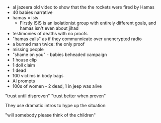 - al jazeera old video to show that the the rockets were fired by Hamas
- 40 babies narrative
- hamas = isis
	- Firstly ISIS is an isolationist group with entirely different goals, and hamas isn't even about jihad
- testimonies of deaths with no proofs
- "hamas calls" as if they communnicate over unencrypted radio
- a burned man twice: the only proof
- missing people
- "shame on you" - babies beheaded campaign
- 1 house clip
- 1 doll claim
- 1 dead
- 100 victims in body bags
- AI prompts
- 100s of women - 2 dead, 1 in jeep was alive


"trust until disproven"
"trust better when proven"

They use dramatic intros to hype up the situation

"will somebody please think of the children"